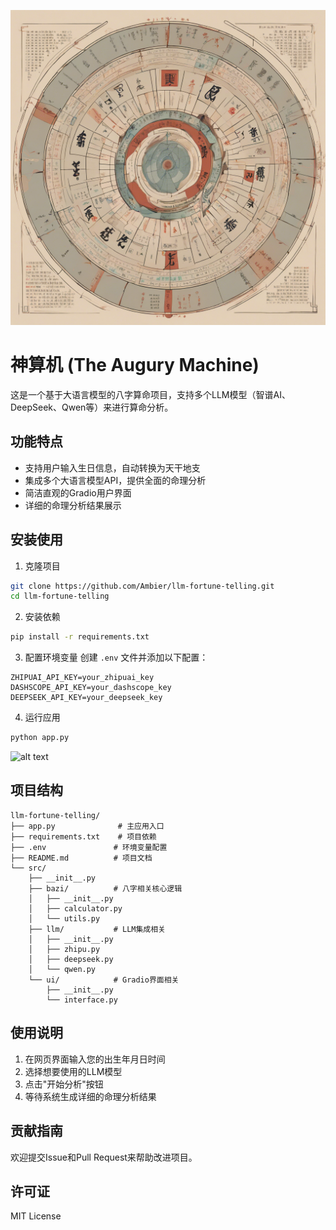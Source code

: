 
![alt text](brand.png)

# 神算机 (The Augury Machine)

这是一个基于大语言模型的八字算命项目，支持多个LLM模型（智谱AI、DeepSeek、Qwen等）来进行算命分析。

## 功能特点

- 支持用户输入生日信息，自动转换为天干地支
- 集成多个大语言模型API，提供全面的命理分析
- 简洁直观的Gradio用户界面
- 详细的命理分析结果展示

## 安装使用

1. 克隆项目
```bash
git clone https://github.com/Ambier/llm-fortune-telling.git
cd llm-fortune-telling
```

2. 安装依赖
```bash
pip install -r requirements.txt
```

3. 配置环境变量
创建 `.env` 文件并添加以下配置：
```
ZHIPUAI_API_KEY=your_zhipuai_key
DASHSCOPE_API_KEY=your_dashscope_key
DEEPSEEK_API_KEY=your_deepseek_key
```

4. 运行应用
```bash
python app.py
```

![alt text](interface.png)

## 项目结构

```
llm-fortune-telling/
├── app.py              # 主应用入口
├── requirements.txt    # 项目依赖
├── .env               # 环境变量配置
├── README.md          # 项目文档
└── src/
    ├── __init__.py
    ├── bazi/          # 八字相关核心逻辑
    │   ├── __init__.py
    │   ├── calculator.py
    │   └── utils.py
    ├── llm/           # LLM集成相关
    │   ├── __init__.py
    │   ├── zhipu.py
    │   ├── deepseek.py
    │   └── qwen.py
    └── ui/            # Gradio界面相关
        ├── __init__.py
        └── interface.py
```

## 使用说明

1. 在网页界面输入您的出生年月日时间
2. 选择想要使用的LLM模型
3. 点击"开始分析"按钮
4. 等待系统生成详细的命理分析结果

## 贡献指南

欢迎提交Issue和Pull Request来帮助改进项目。

## 许可证

MIT License
